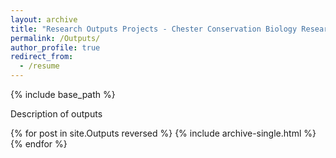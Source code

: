 ```yaml
---
layout: archive
title: "Research Outputs Projects - Chester Conservation Biology Research Group"
permalink: /Outputs/
author_profile: true
redirect_from:
  - /resume
---
```


{% include base_path %}

Description of outputs

{% for post in site.Outputs reversed %}
  {% include archive-single.html %}
{% endfor %}
